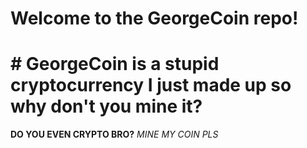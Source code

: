 # Welcome to the GeorgeCoin repo!
# # GeorgeCoin is a stupid cryptocurrency I just made up so why don't you mine it?

**DO YOU EVEN CRYPTO BRO?**
*MINE MY COIN PLS*